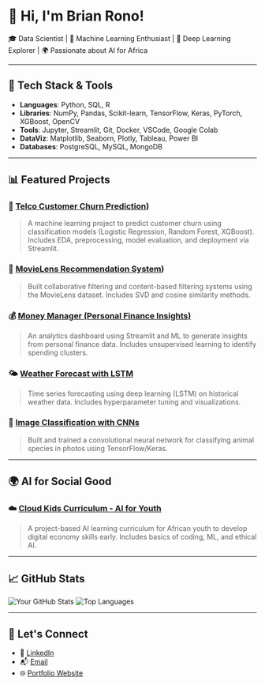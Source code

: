 # 👋 Hi, I'm Brian Rono!

🎓 Data Scientist | 🧠 Machine Learning Enthusiast | 🚀 Deep Learning Explorer | 🌍 Passionate about AI for Africa

---

## 🔧 Tech Stack & Tools
- **Languages**: Python, SQL, R
- **Libraries**: NumPy, Pandas, Scikit-learn, TensorFlow, Keras, PyTorch, XGBoost, OpenCV
- **Tools**: Jupyter, Streamlit, Git, Docker, VSCode, Google Colab
- **DataViz**: Matplotlib, Seaborn, Plotly, Tableau, Power BI
- **Databases**: PostgreSQL, MySQL, MongoDB

---

## 📊 Featured Projects

### 📌 [Telco Customer Churn Prediction](https://github.com/BrianRono7/Phase_3_Project))
> A machine learning project to predict customer churn using classification models (Logistic Regression, Random Forest, XGBoost). Includes EDA, preprocessing, model evaluation, and deployment via Streamlit.

### 🎥 [MovieLens Recommendation System](https://github.com/BrianRono7/Phase_4_Project))
> Built collaborative filtering and content-based filtering systems using the MovieLens dataset. Includes SVD and cosine similarity methods.

### 💰 [Money Manager (Personal Finance Insights)](https://github.com/your-username/money-manager-insights)
> An analytics dashboard using Streamlit and ML to generate insights from personal finance data. Includes unsupervised learning to identify spending clusters.

### 🌤️ [Weather Forecast with LSTM](https://github.com/your-username/weather-lstm)
> Time series forecasting using deep learning (LSTM) on historical weather data. Includes hyperparameter tuning and visualizations.

### 🧠 [Image Classification with CNNs](https://github.com/your-username/image-classification-cnn)
> Built and trained a convolutional neural network for classifying animal species in photos using TensorFlow/Keras.

---

## 🌍 AI for Social Good
### ☁️ [Cloud Kids Curriculum - AI for Youth](https://github.com/your-username/cloud-kids-curriculum)
> A project-based AI learning curriculum for African youth to develop digital economy skills early. Includes basics of coding, ML, and ethical AI.

---

## 📈 GitHub Stats

![Your GitHub Stats](https://github-readme-stats.vercel.app/api?username=your-username&show_icons=true&theme=radical)
![Top Languages](https://github-readme-stats.vercel.app/api/top-langs/?username=your-username&layout=compact&theme=radical)

---

## 🔗 Let's Connect

- 💼 [LinkedIn](https://linkedin.com/in/your-profile)
- 📬 [Email](mailto:yourname@email.com)
- 🌐 [Portfolio Website](https://your-website.com)

